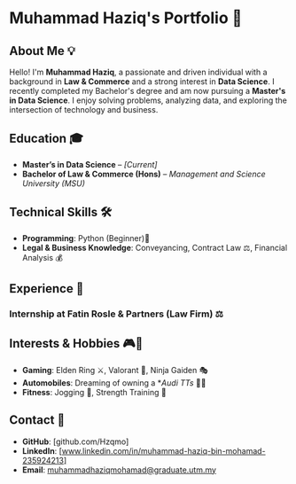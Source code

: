 # Muhammad Haziq's Portfolio 🚀

## About Me 💡
Hello! I'm **Muhammad Haziq**, a passionate and driven individual with a background in **Law & Commerce** and a strong interest in **Data Science**. I recently completed my Bachelor's degree and am now pursuing a **Master's in Data Science**. I enjoy solving problems, analyzing data, and exploring the intersection of technology and business.

## Education 🎓
- **Master’s in Data Science** – *[Current]*
- **Bachelor of Law & Commerce (Hons)** – *Management and Science University (MSU)*

## Technical Skills 🛠️
- **Programming**: Python (Beginner)🐍
- **Legal & Business Knowledge**: Conveyancing, Contract Law ⚖️, Financial Analysis 💰

## Experience 💼
### **Internship at Fatin Rosle & Partners (Law Firm)** ⚖️

## Interests & Hobbies 🎮🚗
- **Gaming**: Elden Ring ⚔️, Valorant 🔫, Ninja Gaiden 🎭
- **Automobiles**: Dreaming of owning a **Audi TTs* 🚗💨
- **Fitness**: Jogging 🏃, Strength Training 💪

## Contact 📩
- **GitHub**: [github.com/Hzqmo]
- **LinkedIn**: [www.linkedin.com/in/muhammad-haziq-bin-mohamad-235924213]
- **Email**: muhammadhaziqmohamad@graduate.utm.my

